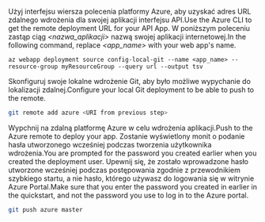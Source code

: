 <span data-ttu-id="9bec1-101">Użyj interfejsu wiersza polecenia platformy Azure, aby uzyskać adres URL zdalnego wdrożenia dla swojej aplikacji interfejsu API.</span><span class="sxs-lookup"><span data-stu-id="9bec1-101">Use the Azure CLI to get the remote deployment URL for your API App.</span></span> <span data-ttu-id="9bec1-102">W poniższym poleceniu zastąp ciąg *\<nazwa_aplikacji>* nazwą swojej aplikacji internetowej.</span><span class="sxs-lookup"><span data-stu-id="9bec1-102">In the following command, replace *\<app_name>* with your web app's name.</span></span>

```azurecli-interactive
az webapp deployment source config-local-git --name <app_name> --resource-group myResourceGroup --query url --output tsv
```

<span data-ttu-id="9bec1-103">Skonfiguruj swoje lokalne wdrożenie Git, aby było możliwe wypychanie do lokalizacji zdalnej.</span><span class="sxs-lookup"><span data-stu-id="9bec1-103">Configure your local Git deployment to be able to push to the remote.</span></span>

```bash
git remote add azure <URI from previous step>
```

<span data-ttu-id="9bec1-104">Wypchnij na zdalną platformę Azure w celu wdrożenia aplikacji.</span><span class="sxs-lookup"><span data-stu-id="9bec1-104">Push to the Azure remote to deploy your app.</span></span> <span data-ttu-id="9bec1-105">Zostanie wyświetlony monit o podanie hasła utworzonego wcześniej podczas tworzenia użytkownika wdrożenia.</span><span class="sxs-lookup"><span data-stu-id="9bec1-105">You are prompted for the password you created earlier when you created the deployment user.</span></span> <span data-ttu-id="9bec1-106">Upewnij się, że zostało wprowadzone hasło utworzone wcześniej podczas postępowania zgodnie z przewodnikiem szybkiego startu, a nie hasło, którego używasz do logowania się w witrynie Azure Portal.</span><span class="sxs-lookup"><span data-stu-id="9bec1-106">Make sure that you enter the password you created in earlier in the quickstart, and not the password you use to log in to the Azure portal.</span></span>

```bash
git push azure master
```

